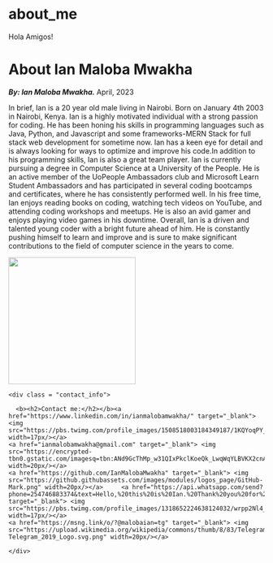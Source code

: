 # about_me
<html>
  <head>
      <link rel="stylesheet" href=".css" media=”screen” />
  </head>
  <body>
    <p>
      Hola Amigos!
    </p>
    <div class = "topHeader">
      <h1>About Ian Maloba Mwakha</h1>
      <p><em><b>By: Ian Maloba Mwakha.</b></em> April, 2023</p>
        <p>In brief, Ian is a 20 year old male living in Nairobi. Born on January 4th 2003 in Nairobi, Kenya.
Ian is a highly motivated individual with a strong passion for coding. He has been honing his skills in programming languages such as Java, Python, and Javascript and some frameworks-MERN Stack for full stack web development for sometime now. Ian has a keen eye for detail and is always looking for ways to optimize and improve his code.In addition to his programming skills, Ian is also a great team player. Ian is currently pursuing a degree in Computer Science at a University of the People. He is an active member of the UoPeople Ambassadors club and Microsoft Learn Student Ambassadors and has participated in several coding bootcamps and certificates, where he has consistently performed well. In his free time, Ian enjoys reading books on coding, watching tech videos on YouTube, and attending coding workshops and meetups. He is also an avid gamer and enjoys playing video games in his downtime. Overall, Ian is a driven and talented young coder with a bright future ahead of him. He is constantly pushing himself to learn and improve and is sure to make significant contributions to the field of computer science in the years to come.<p>
    <img src="https://avatars.githubusercontent.com/u/127621186?v=4"width= 250px class="myImage"/></p>
    </div>
    
    <div class = "contact_info">
    
      <b><h2>Contact me:</h2></b><a href="https://www.linkedin.com/in/ianmalobamwakha/" target="_blank"> <img src="https://pbs.twimg.com/profile_images/1508518003184349187/1KQYoqPY_400x400.png" width=17px/></a>
    <a href="ianmalobamwakha@gmail.com" target="_blank"> <img src="https://encrypted-tbn0.gstatic.com/imagesq=tbn:ANd9GcThMp_w31QIxPkclKoeQk_LwqWqYLBVKX2cnAybUvi0gQ&s" width=20px/></a>
    <a href="https://github.com/IanMalobaMwakha" target="_blank"> <img src="https://github.githubassets.com/images/modules/logos_page/GitHub-Mark.png" width=20px/></a>     <a href="https://api.whatsapp.com/send?phone=254746883374&text=Hello,%20this%20is%20Ian.%20Thank%20you%20for%20contacting%20me!" target="_blank"> <img src="https://pbs.twimg.com/profile_images/1318652224638124032/wrpp2Nl4_400x400.png" width=17px/></a>
    <a href="https://msng.link/o/?@malobaian=tg" target="_blank"> <img src="https://upload.wikimedia.org/wikipedia/commons/thumb/8/83/Telegram_2019_Logo.svg/800px-Telegram_2019_Logo.svg.png" width=20px/></a>
 
    </div>
  
    
  </body>
</html>
